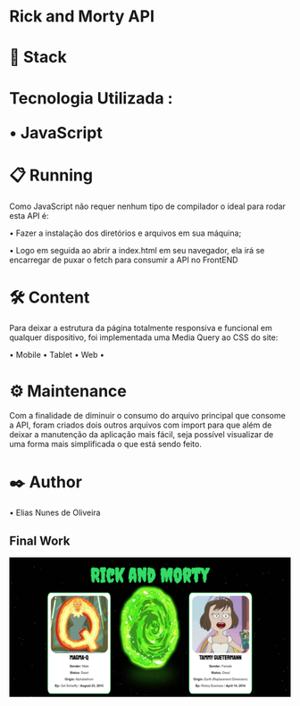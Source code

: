 <h1>Rick and Morty API</h1>

<h1>🔧 Stack<h1>

<p>Tecnologia Utilizada :</p>

<p>• JavaScript</p>

<h1>📋 Running</h1>

<p>Como JavaScript não requer nenhum tipo de compilador o ideal para rodar esta API é:</p>

<p>• Fazer a instalação dos diretórios e arquivos em sua máquina;</p>

<p>• Logo em seguida ao abrir a index.html em seu navegador, ela irá se encarregar de puxar o fetch para consumir a API no FrontEND</p>

<h1>🛠️ Content</h1>

<p>Para deixar a estrutura da página totalmente responsiva e funcional em qualquer dispositivo, foi implementada uma Media Query ao CSS do site:</p>

<p>• Mobile • Tablet • Web •</p>

<h1>⚙️ Maintenance</h1>

<p>Com a finalidade de diminuir o consumo do arquivo principal que consome a API, foram criados dois outros arquivos com import para que além de deixar a manutenção da aplicação mais 
fácil, seja possível visualizar de uma forma mais simplificada o que está sendo feito.</p>

<h1>✒️ Author</h1>

<p>• Elias Nunes de Oliveira</p>

<h2>Final Work</h2>

![API Rick and Morty (final template)](/img/final-work.png)